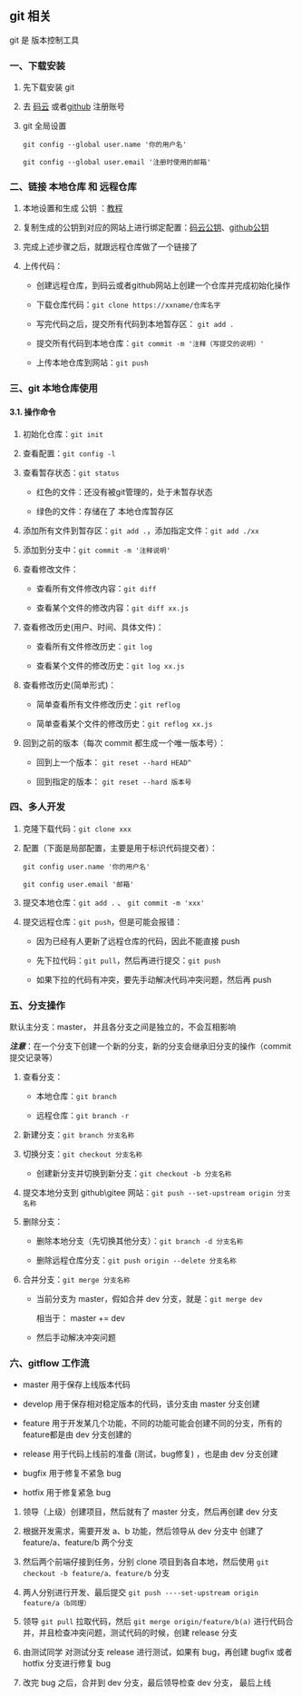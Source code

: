 ## git 相关

git 是 版本控制工具

### 一、下载安装

1. 先下载安装 git 

2. 去 [码云](https://gitee.com/) 或者[github](https://github.com/) 注册账号

3. git 全局设置

    ```
    git config --global user.name '你的用户名'

    git config --global user.email '注册时使用的邮箱'

    ```

### 二、链接 本地仓库 和 远程仓库

1. 本地设置和生成 公钥 ：[教程](https://help.gitee.com/base/account/SSH%E5%85%AC%E9%92%A5%E8%AE%BE%E7%BD%AE)

2. 复制生成的公钥到对应的网站上进行绑定配置：[码云公钥](https://gitee.com/profile/sshkeys)、[github公钥](https://github.com/settings/keys)

3. 完成上述步骤之后，就跟远程仓库做了一个链接了

4. 上传代码：

    - 创建远程仓库，到码云或者github网站上创建一个仓库并完成初始化操作

    - 下载仓库代码：``git clone https://xxname/仓库名字``
    
    - 写完代码之后，提交所有代码到本地暂存区：  ``git add .``

    - 提交所有代码到本地仓库：``git commit -m '注释（写提交的说明）'``
    
    - 上传本地仓库到网站：``git push``


### 三、git 本地仓库使用

#### 3.1. 操作命令

1. 初始化仓库：``git init``

2. 查看配置：``git config -l``

3. 查看暂存状态：``git status``

    - 红色的文件：还没有被git管理的，处于未暂存状态

    - 绿色的文件：存储在了 本地仓库暂存区

4. 添加所有文件到暂存区：``git add .``，添加指定文件：``git add ./xx``

5. 添加到分支中：``git commit -m '注释说明'``

6. 查看修改文件：

    - 查看所有文件修改内容：``git diff``

    - 查看某个文件的修改内容：``git diff xx.js``

7. 查看修改历史(用户、时间、具体文件)：

    - 查看所有文件修改历史：``git log``

    - 查看某个文件的修改历史：``git log xx.js``

8. 查看修改历史(简单形式)：

    - 简单查看所有文件修改历史：``git reflog``

    - 简单查看某个文件的修改历史：``git reflog xx.js``

9. 回到之前的版本（每次 commit 都生成一个唯一版本号）：

    - 回到上一个版本：  ``git reset --hard HEAD^``

    - 回到指定的版本：   ``git reset --hard 版本号``



### 四、多人开发

1. 克隆下载代码：``git clone xxx``

2. 配置（下面是局部配置，主要是用于标识代码提交者）：

    ``git config user.name '你的用户名'``

    ``git config user.email '邮箱'``

3. 提交本地仓库：``git add .`` 、 ``git commit -m 'xxx'``

4. 提交远程仓库：``git push``，但是可能会报错：

    - 因为已经有人更新了远程仓库的代码，因此不能直接 push

    - 先下拉代码：``git pull``，然后再进行提交：``git push``

    - 如果下拉的代码有冲突，要先手动解决代码冲突问题，然后再 push


### 五、分支操作

默认主分支：master， 并且各分支之间是独立的，不会互相影响

***注意***：在一个分支下创建一个新的分支，新的分支会继承旧分支的操作（commit提交记录等）

1. 查看分支：

    - 本地仓库：``git branch``

    - 远程仓库：``git branch -r``

2. 新建分支：``git branch 分支名称``

3. 切换分支：``git checkout 分支名称``

    - 创建新分支并切换到新分支：``git checkout -b 分支名称``

4. 提交本地分支到 github\gitee 网站：``git push --set-upstream origin 分支名称``

5. 删除分支：

    - 删除本地分支（先切换其他分支）：``git branch -d 分支名称``

    - 删除远程仓库分支：``git push origin --delete 分支名称 ``

6. 合并分支：``git merge 分支名称``

    - 当前分支为 master，假如合并 dev 分支，就是：``git merge dev``

        相当于： master += dev

    - 然后手动解决冲突问题 


### 六、gitflow 工作流

- master        用于保存上线版本代码

- develop       用于保存相对稳定版本的代码，该分支由 master 分支创建

- feature       用于开发某几个功能，不同的功能可能会创建不同的分支，所有的feature都是由 dev 分支创建的

- release       用于代码上线前的准备 (测试，bug修复) ，也是由 dev 分支创建

- bugfix        用于修复不紧急 bug

- hotfix        用于修复紧急 bug


1. 领导（上级）创建项目，然后就有了 master 分支，然后再创建 dev 分支

2. 根据开发需求，需要开发 a、b 功能，然后领导从 dev 分支中 创建了 feature/a、feature/b 两个分支

3. 然后两个前端仔接到任务，分别 clone 项目到各自本地，然后使用 ``git checkout -b feature/a、feature/b`` 分支

4. 两人分别进行开发、最后提交 ``git push ----set-upstream origin feature/a（b同理）``

5. 领导 ``git pull`` 拉取代码，然后 ``git merge origin/feature/b(a)`` 进行代码合并，并且检查冲突问题，测试代码的时候，创建 release 分支

6. 由测试同学 对测试分支 release 进行测试，如果有 bug，再创建 bugfix 或者 hotfix 分支进行修复 bug

7. 改完 bug 之后，合并到 dev 分支，最后领导检查 dev 分支， 最后上线